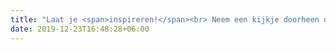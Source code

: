 ```yaml
---
title: "Laat je <span>inspireren!</span><br> Neem een kijkje doorheen ons portfolio."
date: 2019-12-23T16:48:28+06:00
---
```

